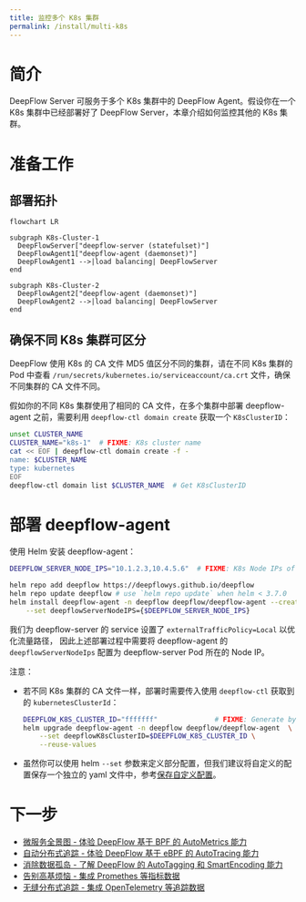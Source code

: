 ```yaml
---
title: 监控多个 K8s 集群
permalink: /install/multi-k8s
---
```


# 简介

DeepFlow Server 可服务于多个 K8s 集群中的 DeepFlow Agent。假设你在一个 K8s 集群中已经部署好了 DeepFlow Server，本章介绍如何监控其他的 K8s 集群。

# 准备工作

## 部署拓扑

```mermaid
flowchart LR

subgraph K8s-Cluster-1
  DeepFlowServer["deepflow-server (statefulset)"]
  DeepFlowAgent1["deepflow-agent (daemonset)"]
  DeepFlowAgent1 -->|load balancing| DeepFlowServer
end

subgraph K8s-Cluster-2
  DeepFlowAgent2["deepflow-agent (daemonset)"]
  DeepFlowAgent2 -->|load balancing| DeepFlowServer
end
```

## 确保不同 K8s 集群可区分

DeepFlow 使用 K8s 的 CA 文件 MD5 值区分不同的集群，请在不同 K8s 集群的 Pod 中查看 `/run/secrets/kubernetes.io/serviceaccount/ca.crt` 文件，确保不同集群的 CA 文件不同。

假如你的不同 K8s 集群使用了相同的 CA 文件，在多个集群中部署 deepflow-agent 之前，需要利用 `deepflow-ctl domain create` 获取一个 `K8sClusterID`：
```bash
unset CLUSTER_NAME
CLUSTER_NAME="k8s-1"  # FIXME: K8s cluster name
cat << EOF | deepflow-ctl domain create -f -
name: $CLUSTER_NAME
type: kubernetes
EOF
deepflow-ctl domain list $CLUSTER_NAME  # Get K8sClusterID
```

# 部署 deepflow-agent

使用 Helm 安装 deepflow-agent：
```bash
DEEPFLOW_SERVER_NODE_IPS="10.1.2.3,10.4.5.6"  # FIXME: K8s Node IPs of deepflow-server

helm repo add deepflow https://deepflowys.github.io/deepflow
helm repo update deepflow # use `helm repo update` when helm < 3.7.0
helm install deepflow-agent -n deepflow deepflow/deepflow-agent --create-namespace \
    --set deepflowServerNodeIPS={$DEEPFLOW_SERVER_NODE_IPS}
```

我们为 deepflow-server 的 service 设置了 `externalTrafficPolicy=Local` 以优化流量路径，
因此上述部署过程中需要将 deepflow-agent 的 `deepflowServerNodeIps` 配置为 deepflow-server Pod 所在的 Node IP。

注意：
- 若不同 K8s 集群的 CA 文件一样，部署时需要传入使用 `deepflow-ctl` 获取到的 `kubernetesClusterId`：
  ```bash
  DEEPFLOW_K8S_CLUSTER_ID="fffffff"              # FIXME: Generate by `deepflow-ctl domain create`
  helm upgrade deepflow-agent -n deepflow deepflow/deepflow-agent  \
      --set deepflowK8sClusterID=$DEEPFLOW_K8S_CLUSTER_ID \
      --reuse-values
  ```
- 虽然你可以使用 helm `--set` 参数来定义部分配置，但我们建议将自定义的配置保存一个独立的 yaml 文件中，参考[保存自定义配置](./advanced-config#保存自定义配置)。

# 下一步

- [微服务全景图 - 体验 DeepFlow 基于 BPF 的 AutoMetrics 能力](../auto-metrics/metrics-without-instrumentation/)
- [自动分布式追踪 - 体验 DeepFlow 基于 eBPF 的 AutoTracing 能力](../auto-tracing/tracing-without-instrumentation/)
- [消除数据孤岛 - 了解 DeepFlow 的 AutoTagging 和 SmartEncoding 能力](../auto-tagging/elimilate-data-silos/)
- [告别高基烦恼 - 集成 Promethes 等指标数据](../agent-integration/metrics/metrics-auto-tagging/)
- [无缝分布式追踪 - 集成 OpenTelemetry 等追踪数据](../agent-integration/tracing/tracing-without-blind-spot/)
